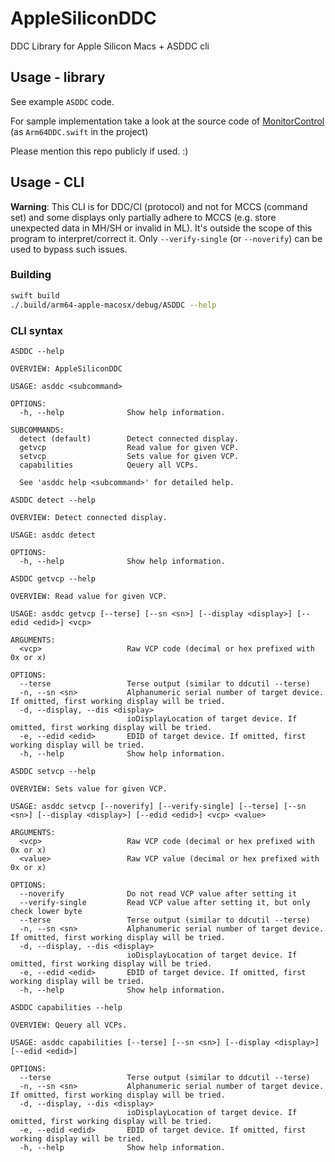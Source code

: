 # AppleSiliconDDC

DDC Library for Apple Silicon Macs + ASDDC cli

## Usage - library

See example `ASDDC` code.

For sample implementation take a look at the source code of [MonitorControl](https://github.com/MonitorControl/MonitorControl) (as `Arm64DDC.swift` in the project)

Please mention this repo publicly if used. :)

## Usage - CLI

**Warning**: This CLI is for DDC/CI (protocol) and not for MCCS (command set) and some displays only partially adhere to MCCS (e.g. store unexpected data in MH/SH or invalid in ML). It's outside the scope of this program to interpret/correct it. Only `--verify-single` (or `--noverify`) can be used to bypass such issues.

### Building

```bash
swift build
./.build/arm64-apple-macosx/debug/ASDDC --help
```

### CLI syntax

`ASDDC --help`

```
OVERVIEW: AppleSiliconDDC

USAGE: asddc <subcommand>

OPTIONS:
  -h, --help              Show help information.

SUBCOMMANDS:
  detect (default)        Detect connected display.
  getvcp                  Read value for given VCP.
  setvcp                  Sets value for given VCP.
  capabilities            Qeuery all VCPs.

  See 'asddc help <subcommand>' for detailed help.
```

`ASDDC detect --help`

```
OVERVIEW: Detect connected display.

USAGE: asddc detect

OPTIONS:
  -h, --help              Show help information.
```

`ASDDC getvcp --help`

```
OVERVIEW: Read value for given VCP.

USAGE: asddc getvcp [--terse] [--sn <sn>] [--display <display>] [--edid <edid>] <vcp>

ARGUMENTS:
  <vcp>                   Raw VCP code (decimal or hex prefixed with 0x or x)

OPTIONS:
  --terse                 Terse output (similar to ddcutil --terse)
  -n, --sn <sn>           Alphanumeric serial number of target device. If omitted, first working display will be tried.
  -d, --display, --dis <display>
                          ioDisplayLocation of target device. If omitted, first working display will be tried.
  -e, --edid <edid>       EDID of target device. If omitted, first working display will be tried.
  -h, --help              Show help information.
```

`ASDDC setvcp --help`

```
OVERVIEW: Sets value for given VCP.

USAGE: asddc setvcp [--noverify] [--verify-single] [--terse] [--sn <sn>] [--display <display>] [--edid <edid>] <vcp> <value>

ARGUMENTS:
  <vcp>                   Raw VCP code (decimal or hex prefixed with 0x or x)
  <value>                 Raw VCP value (decimal or hex prefixed with 0x or x)

OPTIONS:
  --noverify              Do not read VCP value after setting it
  --verify-single         Read VCP value after setting it, but only check lower byte
  --terse                 Terse output (similar to ddcutil --terse)
  -n, --sn <sn>           Alphanumeric serial number of target device. If omitted, first working display will be tried.
  -d, --display, --dis <display>
                          ioDisplayLocation of target device. If omitted, first working display will be tried.
  -e, --edid <edid>       EDID of target device. If omitted, first working display will be tried.
  -h, --help              Show help information.
```

`ASDDC capabilities --help`

```
OVERVIEW: Qeuery all VCPs.

USAGE: asddc capabilities [--terse] [--sn <sn>] [--display <display>] [--edid <edid>]

OPTIONS:
  --terse                 Terse output (similar to ddcutil --terse)
  -n, --sn <sn>           Alphanumeric serial number of target device. If omitted, first working display will be tried.
  -d, --display, --dis <display>
                          ioDisplayLocation of target device. If omitted, first working display will be tried.
  -e, --edid <edid>       EDID of target device. If omitted, first working display will be tried.
  -h, --help              Show help information.
```